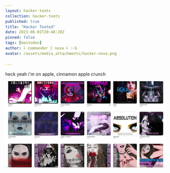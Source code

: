 ```yaml
---
layout: hacker-toots
collection: hacker-toots
published: true
title: "Hacker Tooted"
date: 2023-06-01T20:48:20Z
pinned: false
tags: [mastodon]
author: ⸸ commander ░ nova ⸸ :~$
avatar: /assets/media_attachments/hacker-nova.png

---
```


<p>heck yeah i&#39;m on apple, cinnamon apple crunch</p>

![media](/assets/media_attachments/files/110/470/921/118/880/423/original/d4c951a70419822f.png)
